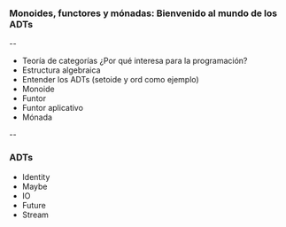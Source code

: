 ### Monoides, functores y mónadas: Bienvenido al mundo de los ADTs

--

- Teoría de categorías ¿Por qué interesa para la programación?
- Estructura algebraica
- Entender los ADTs (setoide y ord como ejemplo)
- Monoide
- Funtor
- Funtor aplicativo
- Mónada

--

### ADTs

- Identity
- Maybe
- IO
- Future
- Stream
